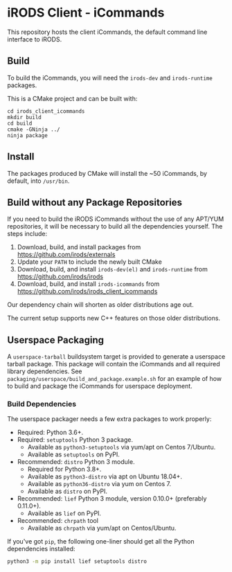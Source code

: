 # iRODS Client - iCommands

This repository hosts the client iCommands, the default command line interface to iRODS.

## Build

To build the iCommands, you will need the `irods-dev` and `irods-runtime` packages.

This is a CMake project and can be built with:

```
cd irods_client_icommands
mkdir build
cd build
cmake -GNinja ../
ninja package
```

## Install

The packages produced by CMake will install the ~50 iCommands, by default, into `/usr/bin`.

## Build without any Package Repositories

If you need to build the iRODS iCommands without the use of any APT/YUM repositories, it will be necessary
to build all the dependencies yourself.  The steps include:

1. Download, build, and install packages from https://github.com/irods/externals
2. Update your `PATH` to include the newly built CMake
3. Download, build, and install `irods-dev(el)` and `irods-runtime` from https://github.com/irods/irods
4. Download, build, and install `irods-icommands` from https://github.com/irods/irods_client_icommands
   
Our dependency chain will shorten as older distributions age out.

The current setup supports new C++ features on those older distributions.

## Userspace Packaging

A `userspace-tarball` buildsystem target is provided to generate a userspace tarball package. This package
will contain the iCommands and all required library dependencies.
See `packaging/userspace/build_and_package.example.sh` for an example of how to build and package the
iCommands for userspace deployment.

### Build Dependencies

The userspace packager needs a few extra packages to work properly:
- Required: Python 3.6+.
- Required: `setuptools` Python 3 package.
    - Available as `python3-setuptools` via yum/apt on Centos 7/Ubuntu.
    - Available as `setuptools` on PyPI.
- Recommended: `distro` Python 3 module.
    - Required for Python 3.8+.
    - Available as `python3-distro` via apt on Ubuntu 18.04+.
    - Available as `python36-distro` via yum on Centos 7.
    - Available as `distro` on PyPI.
- Recommended: `lief` Python 3 module, version 0.10.0+ (preferably 0.11.0+).
    - Available as `lief` on PyPI.
- Recommended: `chrpath` tool
    - Available as `chrpath` via yum/apt on Centos/Ubuntu.

If you've got `pip`, the following one-liner should get all the Python dependencies installed:
```sh
python3 -m pip install lief setuptools distro
```
